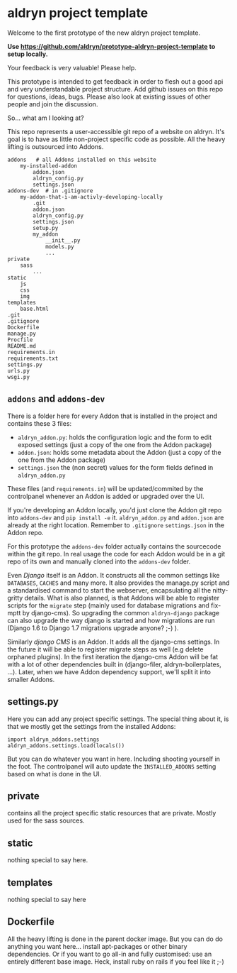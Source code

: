# aldryn project template

Welcome to the first prototype of the new aldryn project template.

**Use https://github.com/aldryn/prototype-aldryn-project-template to setup locally.**

Your feedback is very valuable! Please help.

This prototype is intended to get feedback in order to flesh out a good api
and very understandable project structure. Add github issues on this repo for
questions, ideas, bugs. Please also look at existing issues of other people and
join the discussion.

So... what am I looking at?

This repo represents a user-accessible git repo of a website on aldryn. It's
goal is to have as little non-project specific code as possible. All the heavy
lifting is outsourced into Addons.

```
addons   # all Addons installed on this website
    my-installed-addon
        addon.json
        aldryn_config.py
        settings.json
addons-dev  # in .gitignore
    my-addon-that-i-am-activly-developing-locally   
        .git
        addon.json
        aldryn_config.py
        settings.json
        setup.py
        my_addon
            __init__.py
            models.py
            ...
private
    sass
        ...
static
    js
    css
    img
templates
    base.html
.git
.gitignore
Dockerfile
manage.py
Procfile
README.md
requirements.in
requirements.txt
settings.py
urls.py
wsgi.py
```

## ``addons`` and ``addons-dev``

There is a folder here for every Addon that is installed in the project and 
contains these 3 files:

* ``aldryn_addon.py``: holds the configuration logic and the form to edit exposed settings (just a copy of the one from the Addon package)
* ``addon.json``: holds some metadata about the Addon (just a copy of the one from the Addon package)
* ``settings.json`` the (non secret) values for the form fields defined in ``aldryn_addon.py``

These files (and ``requirements.in``) will be updated/commited by the
controlpanel whenever an Addon is added or upgraded over the UI.

If you're developing an Addon locally, you'd just clone the Addon git repo
into ``addons-dev`` and ``pip install -e`` it.
``aldryn_addon.py`` and ``addon.json`` are already at the right location.
Remember to ``.gitignore`` ``settings.json`` in the Addon repo.

For this prototype the ``addons-dev`` folder actually contains the sourcecode
within the git repo. In real usage the code for each Addon would be in a git repo of its own
and manually cloned into the ``addons-dev`` folder.

Even *Django* itself is an Addon. It constructs all the common settings like
``DATABASES``, ``CACHES`` and many more. It also provides the manage.py script
and a standardised command to start the webserver, encapsulating all the 
nitty-gritty details. What is also planned, is that Addons will be able to
register scripts for the ``migrate`` step (mainly used for database
migrations and fix-mptt by django-cms).
So upgrading the common ``aldryn-django`` package can also
upgrade the way django is started and how migrations are run (Django 1.6 to
Django 1.7 migrations upgrade anyone? ;-) ).
 
Similarly *django CMS* is an Addon. It adds all the django-cms settings. In 
the future it will be able to register migrate steps as well
(e.g delete orphaned plugins).
In the first iteration the django-cms Addon will be fat with a lot of other
dependencies built in (django-filer, aldryn-boilerplates, ...). Later, when
we have Addon dependency support, we'll split it into smaller Addons.


## settings.py

Here you can add any project specific settings. The special thing about it, is
that we mostly get the settings from the installed Addons:

```
import aldryn_addons.settings
aldryn_addons.settings.load(locals())
```

But you can do whatever you want in here. Including shooting yourself in the
foot. The controlpanel will auto update the ``INSTALLED_ADDONS`` setting based on what
is done in the UI.

## private

contains all the project specific static resources that are private. Mostly
used for the sass sources.

## static

nothing special to say here.

## templates

nothing special to say here

## Dockerfile

All the heavy lifting is done in the parent docker image. But you can do
do anything you want here... install apt-packages or other binary
dependencies.
Or if you want to go all-in and fully customised: use an entirely different
base image. Heck, install ruby on rails if you feel like it ;-)
